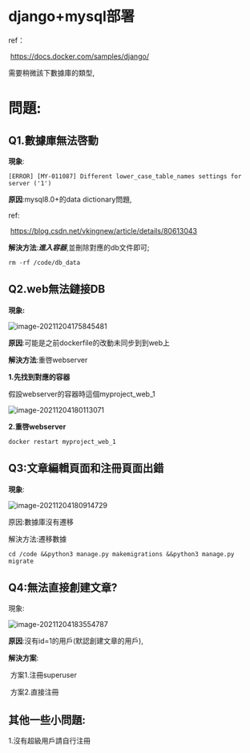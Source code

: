 

# django+mysql部署

ref：

​	https://docs.docker.com/samples/django/

  需要稍微該下數據庫的類型,

# 問題:

## Q1.數據庫無法啓動

**現象**:

```shell
[ERROR] [MY-011087] Different lower_case_table_names settings for server ('1')
```

**原因**:mysql8.0+的data dictionary問題,

ref:

​	https://blog.csdn.net/vkingnew/article/details/80613043

**解決方法**:***進入容器***,並刪除對應的db文件即可;

```shell
rm -rf /code/db_data
```

## Q2.web無法鏈接DB

**現象:**

![image-20211204175845481](C:\Users\kali\AppData\Roaming\Typora\typora-user-images\image-20211204175845481.png)

**原因**:可能是之前dockerfile的改動未同步到到web上

**解決方法**:重啓webserver

**1.先找到對應的容器**

假設webserver的容器時這個myproject_web_1

![image-20211204180113071](C:\Users\kali\AppData\Roaming\Typora\typora-user-images\image-20211204180113071.png)

**2.重啓webserver**

```
docker restart myproject_web_1
```

## Q3:文章編輯頁面和注冊頁面出錯

**現象**:

![image-20211204180914729](C:\Users\kali\AppData\Roaming\Typora\typora-user-images\image-20211204180914729.png)

原因:數據庫沒有遷移

解決方法:遷移數據

```+shell
cd /code &&python3 manage.py makemigrations &&python3 manage.py migrate
```

## Q4:無法直接創建文章?

現象:

![image-20211204183554787](C:\Users\kali\AppData\Roaming\Typora\typora-user-images\image-20211204183554787.png)

**原因**:沒有id=1的用戶(默認創建文章的用戶),

**解決方案**:

​	方案1.注冊superuser

​	方案2.直接注冊

## 其他一些小問題:

1.沒有超級用戶請自行注冊

